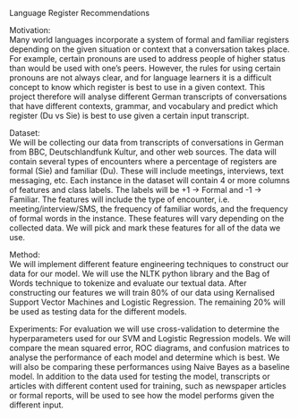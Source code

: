 Language Register Recommendations 

Motivation:   
Many world languages incorporate a system of formal and familiar registers depending on the given situation or context that a conversation takes place.  For example, certain pronouns are used to address people of higher status than would be used with one’s peers.  However, the rules for using certain pronouns are not always clear, and for language learners it is a difficult concept to know which register is best to use in a given context.  This project therefore will analyse different German transcripts of conversations that have different contexts, grammar, and vocabulary and predict which register (Du vs Sie) is best to use given a certain input transcript.

Dataset:  
	We will be collecting our data from transcripts of conversations in German from BBC, Deutschlandfunk Kultur, and other web sources.  The data will contain several types of encounters where a percentage of registers are formal (Sie) and familiar (Du).  These will include meetings, interviews, text messaging, etc.  Each instance in the dataset will contain 4 or more columns of features and class labels.  The labels will be +1 → Formal and -1 → Familiar.  The features will include the type of encounter, i.e. meeting/interview/SMS, the frequency of familiar words, and the frequency of formal words in the instance.  These features will vary depending on the collected data.  We will pick and mark these features for all of the data we use. 

Method:    
	We will implement different feature engineering techniques to construct our data for our model.  We will use the NLTK python library and the Bag of Words technique to tokenize and evaluate our textual data.  After constructing our features we will train 80% of our data using Kernalised Support Vector Machines and Logistic Regression.  The remaining 20% will be used as testing data for the different models.


Experiments:
	For evaluation we will use cross-validation to determine the hyperparameters used for our SVM and Logistic Regression models.  We will compare the mean squared error, ROC diagrams, and confusion matrices to analyse the performance of each model and determine which is best.  We will also be comparing these performances using Naive Bayes as a baseline model.  In addition to the data used for testing the model, transcripts or articles with different content used for training, such as newspaper articles or formal reports, will be used to see how the model performs given the different input.
